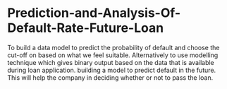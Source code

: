 # Prediction-and-Analysis-Of-Default-Rate-Future-Loan
To build a data model to predict the probability of default and choose the cut-off on based on what we feel suitable. Alternatively to use modelling technique which gives binary output based on the data that is available during loan application. building a model to predict default in the future. This will help the company in deciding whether or not to pass the loan.
